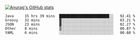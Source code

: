 [![Anurag's GitHub stats](https://github-readme-stats.vercel.app/api?username=sebasphere&count_private=true&theme=tokyonight)](https://github.com/anuraghazra/github-readme-stats)

<!--START_SECTION:waka-->
```text
Java     15 hrs 39 mins  ███████████████████████░░   92.41 % 
Groovy   32 mins         ▓░░░░░░░░░░░░░░░░░░░░░░░░   03.21 % 
JSON     23 mins         ▓░░░░░░░░░░░░░░░░░░░░░░░░   02.27 % 
Other    8 mins          ▒░░░░░░░░░░░░░░░░░░░░░░░░   00.87 % 
YAML     6 mins          ░░░░░░░░░░░░░░░░░░░░░░░░░   00.60 % 
```
<!--END_SECTION:waka-->
